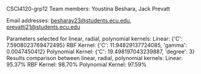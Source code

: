 CSCI4120-grp12
Team members: Youstina Beshara, Jack Prevatt

Email addresses: besharay23@students.ecu.edu, prevattj21@students.ecu.edu

Parameters selected for linear, radial, polynomial kernels:
Linear: {'C': 7.5908023769472495}
RBF Kernel: {'C': 11.94829137724085, 'gamma': 0.0047450412}
Polynomial Kernel: {'C': 19.498197043239887, 'degree': 3}
Results comparison between linear, radial, polynomial kernels:
Linear: 95.37%
RBF Kernel: 98.70%
Polynomial Kernel: 97.59%
